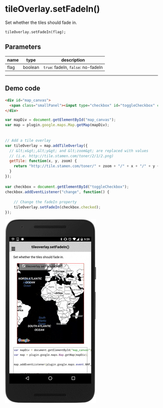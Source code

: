# tileOverlay.setFadeIn()

Set whether the tiles should fade in.

```
tileOverlay.setFadeIn(flag);
```

## Parameters

name           | type          | description
---------------|---------------|---------------------------------------
flag           | boolean       | `true`: fadeIn, `false`: no-fadeIn
-----------------------------------------------------------------------

## Demo code

```html
<div id="map_canvas">
  <span class="smallPanel"><input type="checkbox" id="toggleCheckbox" checked="checked">tileoverlay.setFadeIn(true)</span>
</div>
```

```js
var mapDiv = document.getElementById("map_canvas");
var map = plugin.google.maps.Map.getMap(mapDiv);


// Add a tile overlay
var tileOverlay = map.addTileOverlay({
  // &lt;x&gt;,&lt;y&gt; and &lt;zoom&gt; are replaced with values
  // (i.e. http://tile.stamen.com/toner/2/1/2.png)
  getTile: function(x, y, zoom) {
    return "http://tile.stamen.com/toner/" + zoom + "/" + x + "/" + y + ".png";
  }
});

var checkbox = document.getElementById("toggleCheckbox");
checkbox.addEventListener("change", function() {

    // Change the fadeIn property
    tileOverlay.setFadeIn(checkbox.checked);
});

```

![](image.gif)
